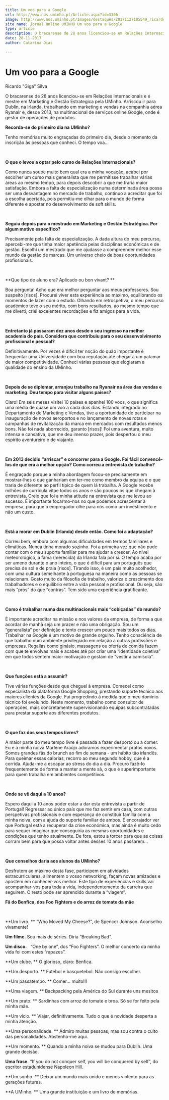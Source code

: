 ```yaml
---
title: Um voo para a Google
url: http://www.nos.uminho.pt/Article.aspx?id=3306
image: http://www.nos.uminho.pt/Images/destaques/20171127185549_ricardo.jpg
site name: Jornal Online UMINHO Um voo para a Google
type: article
description: O bracarense de 28 anos licenciou-se em Relações Internacionais e é mestre em Marketing e Gestão Estrategica pela UMinho. Arriscou ir para Dublin, na Irlanda, trabalhando em marketing e vendas na companhia aérea Ryanair e, desde 2013, na multinacional de serviços online Google, onde é gestor de operações de produtos.
date: 28-11-2017
author: Catarina Dias

---
```

# Um voo para a Google


  

Ricardo "Giga" Silva

O bracarense de 28 anos licenciou-se em Relações Internacionais e é mestre em Marketing e Gestão Estrategica pela UMinho. Arriscou ir para Dublin, na Irlanda, trabalhando em marketing e vendas na companhia aérea Ryanair e, desde 2013, na multinacional de serviços online Google, onde é gestor de operações de produtos.

**Recorda-se do primeiro dia na UMinho?** 

Tenho memórias muito engraçadas do primeiro dia, desde o momento da inscrição às pessoas que conheci. O tempo voa...

 

**O que o levou a optar pelo curso de Relações Internacionais?** 

Como nunca soube muito bem qual era a minha vocação, acabei por escolher um curso mais generalista que me permitisse trabalhar várias áreas ao mesmo tempo, para depois descobrir a que me traria maior satisfação. Embora a falta de especialização numa determinada área possa ser uma desvantagem no mercado de trabalho, continuo a acreditar que foi a escolha acertada, pois permitiu-me olhar para o mundo de forma diferente e apostar no desenvolvimento de soft skills.

 

**Seguiu depois para o mestrado em Marketing e Gestão Estratégica. Por algum motivo específico?** 

Precisamente pela falta de especialização. A dada altura do meu percurso, apercebi-me que tinha maior apetência pelas disciplinas económicas e de gestão. Escolhi um mestrado que me ajudasse a compreender melhor esse mundo da gestão de marcas. Um universo cheio de boas oportunidades profissionais. 

 

**Que tipo de aluno era? Aplicado ou bon vivant? ** 

Boa pergunta! Acho que era melhor perguntar aos meus professores. Sou suspeito [risos]. Procurei viver esta experiência ao máximo, equilibrando os momentos de lazer com o estudo. Olhando em retrospetiva, o meu percurso académico teve o seu mérito, com bons resultados, ao mesmo tempo que me diverti, criei excelentes recordações e fiz amigos para a vida.

 

**Entretanto já passaram dez anos desde o seu ingresso na melhor academia do país. Considera que contribuiu para o seu desenvolvimento profissional e pessoal?** 

Definitivamente. Por vezes é difícil ter noção do quão importante é frequentar uma Universidade com boa reputação até chegar a um patamar de maior competitividade. Conheci várias pessoas que elogiaram a qualidade do ensino da UMinho.

 

**Depois de se diplomar, arranjou trabalho na Ryanair na área das vendas e marketing. Deu tempo para visitar alguns países?** 

Claro! Em seis meses visitei 10 países e apanhei 100 voos, o que significa uma média de quase um voo a cada dois dias. Estando integrado no Departamento de Marketing e Vendas, tive a oportunidade de participar na inauguração de novos aeroportos e no lançamento de novas rotas e campanhas de revitalização da marca em mercados com resultados menos bons. Não foi nada aborrecido, garanto [risos]! Foi uma aventura, muito intensa e cansativa, que me deu imenso prazer, pois despertou o meu espírito aventureiro e de viajante. 

 

**Em 2013 decidiu “arriscar” e concorrer para a Google. Foi fácil convencê-los de que era a melhor opção? Como correu a entrevista de trabalho?** 

É engraçado porque a minha abordagem focou-se precisamente em mostrar-lhes o que ganhariam em ter-me como membro da equipa e o que traria de diferente ao perfil típico de quem lá trabalha. A Google recebe milhões de curricula vitae todos os anos e são poucos os que chegam à entrevista. Creio que foi a minha atitude na entrevista que me levou ao sucesso. É importante focarmo-nos no que podemos acrescentar à empresa, para que o empregador olhe para nós como um investimento e não um custo. 

 

**Está a morar em Dublin (Irlanda) desde então. Como foi a adaptação?** 

Correu bem, embora com algumas dificuldades em termos familiares e climáticas. Nunca tinha morado sozinho. Foi a primeira vez que não pude contar com o meu suporte familiar para me ajudar a crescer. Ao nível meteorológico, a fama (merecida) da Irlanda fala por si. O tempo acaba por ser ameno durante o ano inteiro, o que é difícil para um português que precisa de sol e de praia [risos]. Tirando isso, é um país muito acolhedor, com uma cultura semelhante à portuguesa na maneira como as pessoas se relacionam. Gosto muito da filosofia de trabalho, valoriza o crescimento dos trabalhadores e o equilíbrio entre a vida pessoal e profissional. Ou seja, são mais “prós” do que “contras”. Tem sido uma experiência gratificante.

 

**Como é trabalhar numa das multinacionais mais “cobiçadas” do mundo?** 

É importante acreditar na missão e nos valores da empresa, de forma a que acordar de manhã seja um prazer e não uma obrigação. Sou um “generalista” por definição e tento crescer um pouco mais todos os dias. Trabalhar na Google é um motivo de grande orgulho. Tenho consciência de que trabalho num ambiente privilegiado em relação a outras profissões e empresas. Regalias como ginásio, massagens ou oferta de comida fazem com que te envolvas mais e acabes até por criar uma “identidade coletiva” em que todos sentem maior motivação e gostam de “vestir a camisola”.

 

**Que funções está a assumir?** 

Tive várias funções desde que cheguei à empresa. Comecei como especialista da plataforma Google Shopping, prestando suporte técnico aos maiores clientes da Google. Fui progredindo à medida que o meu domínio técnico foi evoluindo. Neste momento, trabalho como consultor de operações, mais concretamente supervisionando equipas subcontratadas para prestar suporte aos diferentes produtos.

 

**O que faz dos seus tempos livres?** 

A maior parte do meu tempo livre é passada a fazer desporto ou a comer. Eu e a minha noiva Marlene Araújo adoramos experimentar pratos novos. Somos grandes fãs do brunch ao fim de semana - um hábito tão irlandês. Para queimar essas calorias, recorro ao meu segundo hobby, que é a corrida. Ajuda-me a escapar ao stress do dia a dia. Procuro fazê-lo frequentemente de forma a manter a mente sã, o que é superimportante para quem trabalha em ambientes competitivos.

 

**Onde se vê daqui a 10 anos?** 

Espero daqui a 10 anos poder estar a dar esta entrevista a partir de Portugal! Regressar ao único país que me faz sentir em casa, com outras perspetivas profissionais e com esperança de constituir família com a minha noiva, com a ajuda do suporte familiar de ambos. É encorajador ver que Portugal está a recuperar da crise económica, mas ainda é muito cedo para sequer imaginar que conseguiria as mesmas oportunidades e condições que tenho atualmente. De fora, estou a torcer para que as coisas corram bem para que possa voltar antes desses 10 anos passarem...

 

**Que conselhos daria aos alunos da UMinho?** 

Desfrutem ao máximo desta fase, participem em atividades extracurriculares, alimentem o vosso networking, façam novas amizades e apostem em conhecer-vos melhor. Este tipo de experiências e skills vai acompanhar-vos para toda a vida, independentemente da carreira que seguirem. O resto pode ser aprendido durante a “viagem”. 

**Fã do Benfica, dos Foo Fighters e do arroz de tomate da mãe** 

 

**Um livro. ** “Who Moved My Cheese?”, de Spencer Johnson. Aconselho vivamente!

**Um filme.**  Sou mais de séries. Diria “Breaking Bad”.

**Um disco.**   “One by one”, dos “Foo Fighters”. O melhor concerto da minha vida foi com estes “rapazes”. 

**Um clube. ** O glorioso, claro: Benfica.

**Um desporto. ** Futebol e basquetebol. Não consigo escolher.

**Um passatempo. ** Comer... muito!!!

**Uma viagem. ** Backpacking pela América do Sul durante uns mesitos

**Um prato. ** Sardinhas com arroz de tomate e broa. Só se for feito pela minha mãe.

**Um vício. ** Viajar, definitivamente. Tudo o que é novidade desperta a minha atenção.

**Uma personalidade. ** Admiro muitas pessoas, mas sou contra o culto das personalidades. Abstenho-me aqui.

**Um momento. ** Quando a minha noiva se mudou para Dublin. Uma grande decisão.

**Uma frase.**  “If you do not conquer self, you will be conquered by self”, do escritor estadunidense Napoleon Hill.

**Um sonho. ** Deixar um mundo mais unido e menos violento para as gerações futuras.

**A UMinho. ** Uma grande instituição e um livro de memórias.
 

